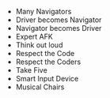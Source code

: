 - Many Navigators
- Driver becomes Navigator
- Navigator becomes Driver
- Expert AFK
- Think out loud
- Respect the Code
- Respect the Coders
- Take Five
- Smart Input Device
- Musical Chairs
